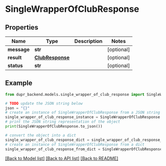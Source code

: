 # SingleWrapperOfClubResponse


## Properties

Name | Type | Description | Notes
------------ | ------------- | ------------- | -------------
**message** | **str** |  | [optional] 
**result** | [**ClubResponse**](ClubResponse.md) |  | [optional] 
**status** | **str** |  | [optional] 

## Example

```python
from dupr_backend.models.single_wrapper_of_club_response import SingleWrapperOfClubResponse

# TODO update the JSON string below
json = "{}"
# create an instance of SingleWrapperOfClubResponse from a JSON string
single_wrapper_of_club_response_instance = SingleWrapperOfClubResponse.from_json(json)
# print the JSON string representation of the object
print(SingleWrapperOfClubResponse.to_json())

# convert the object into a dict
single_wrapper_of_club_response_dict = single_wrapper_of_club_response_instance.to_dict()
# create an instance of SingleWrapperOfClubResponse from a dict
single_wrapper_of_club_response_from_dict = SingleWrapperOfClubResponse.from_dict(single_wrapper_of_club_response_dict)
```
[[Back to Model list]](../README.md#documentation-for-models) [[Back to API list]](../README.md#documentation-for-api-endpoints) [[Back to README]](../README.md)


